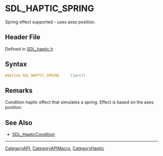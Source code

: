 # SDL_HAPTIC_SPRING

Spring effect supported - uses axes position.

## Header File

Defined in [SDL_haptic.h](https://github.com/libsdl-org/SDL/blob/SDL2/include/SDL_haptic.h)

## Syntax

```c
#define SDL_HAPTIC_SPRING     (1u<<7)
```

## Remarks

Condition haptic effect that simulates a spring. Effect is based on the
axes position.

## See Also

- [SDL_HapticCondition](SDL_HapticCondition)






----
[CategoryAPI](CategoryAPI), [CategoryAPIMacro](CategoryAPIMacro), [CategoryHaptic](CategoryHaptic)


